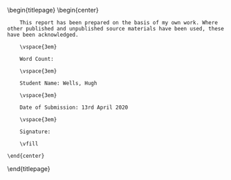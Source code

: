 \begin{titlepage}
    \begin{center}

        This report has been prepared on the basis of my own work. Where other published and unpublished source materials have been used, these have been acknowledged.

        \vspace{3em}

        Word Count: 

        \vspace{3em}

        Student Name: Wells, Hugh

        \vspace{3em}

        Date of Submission: 13rd April 2020

        \vspace{3em}

        Signature:

        \vfill

    \end{center}
\end{titlepage}